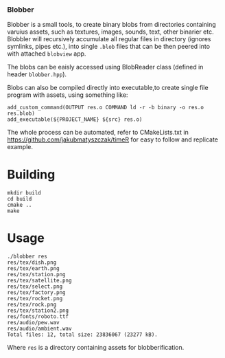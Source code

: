 ### Blobber

Blobber is a small tools, to create binary blobs from directories containing varuius assets,
such as textures, images, sounds, text, other binarier etc. Blobbler will recursively accumulate all
regular files in directory (ignores symlinks, pipes etc.), into single `.blob` files that can be
then peered into with attached `blobview` app. 

The blobs can be eaisly accessed using BlobReader class (defined in header `blobber.hpp`).

Blobs can also be compiled directly into executable,to create single file program with assets,
using something like:
```
add_custom_command(OUTPUT res.o COMMAND ld -r -b binary -o res.o res.blob)
add_executable(${PROJECT_NAME} ${src} res.o)
```
The whole process can be automated, refer to CMakeLists.txt in https://github.com/jakubmatyszczak/timeR
for easy to follow and replicate example.

# Building
```
mkdir build
cd build
cmake ..
make
```

# Usage
```
./blobber res
res/tex/dish.png
res/tex/earth.png
res/tex/station.png
res/tex/satellite.png
res/tex/select.png
res/tex/factory.png
res/tex/rocket.png
res/tex/rock.png
res/tex/station2.png
res/fonts/roboto.ttf
res/audio/pew.wav
res/audio/ambient.wav
Total files: 12, total size: 23836067 (23277 kB).
```
Where `res` is a directory containing assets for blobberification.

